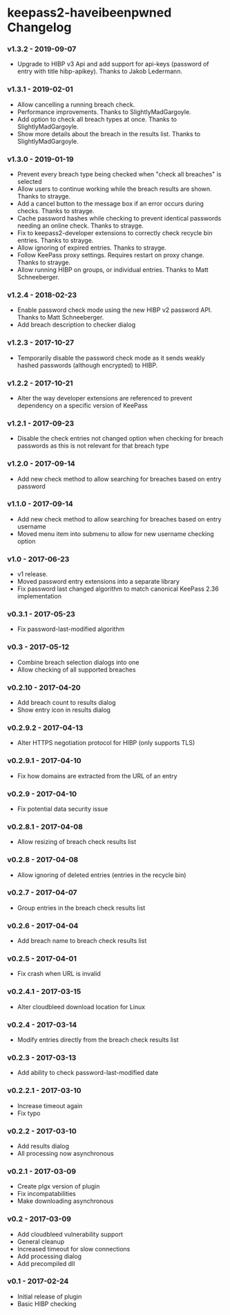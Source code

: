 # keepass2-haveibeenpwned Changelog

### v1.3.2 - 2019-09-07
* Upgrade to HIBP v3 Api and add support for api-keys (password of entry with title hibp-apikey). Thanks to Jakob Ledermann.

### v1.3.1 - 2019-02-01
* Allow cancelling a running breach check.
* Performance improvements. Thanks to SlightlyMadGargoyle.
* Add option to check all breach types at once. Thanks to SlightlyMadGargoyle.
* Show more details about the breach in the results list. Thanks to SlightlyMadGargoyle.

### v1.3.0 - 2019-01-19
* Prevent every breach type being checked when "check all breaches" is selected
* Allow users to continue working while the breach results are shown. Thanks to strayge.
* Add a cancel button to the message box if an error occurs during checks. Thanks to strayge.
* Cache password hashes while checking to prevent identical passwords needing an online check. Thanks to strayge.
* Fix to keepass2-developer extensions to correctly check recycle bin entries. Thanks to strayge.
* Allow ignoring of expired entries. Thanks to strayge.
* Follow KeePass proxy settings. Requires restart on proxy change. Thanks to strayge.
* Allow running HIBP on groups, or individual entries. Thanks to Matt Schneeberger.

### v1.2.4 - 2018-02-23
* Enable password check mode using the new HIBP v2 password API. Thanks to Matt Schneeberger.
* Add breach description to checker dialog

### v1.2.3 - 2017-10-27
* Temporarily disable the password check mode as it sends weakly hashed passwords (although encrypted) to HIBP.

### v1.2.2 - 2017-10-21
* Alter the way developer extensions are referenced to prevent dependency on a specific version of KeePass

### v1.2.1 - 2017-09-23
* Disable the check entries not changed option when checking for breach passwords as this is not relevant for that breach type

### v1.2.0 - 2017-09-14
* Add new check method to allow searching for breaches based on entry password

### v1.1.0 - 2017-09-14
* Add new check method to allow searching for breaches based on entry username
* Moved menu item into submenu to allow for new username checking option

### v1.0 - 2017-06-23
* v1 release.
* Moved password entry extensions into a separate library
* Fix password last changed algorithm to match canonical KeePass 2.36 implementation

### v0.3.1 - 2017-05-23
* Fix password-last-modified algorithm

### v0.3 - 2017-05-12
* Combine breach selection dialogs into one
* Allow checking of all supported breaches

### v0.2.10 - 2017-04-20
* Add breach count to results dialog
* Show entry icon in results dialog

### v0.2.9.2 - 2017-04-13
* Alter HTTPS negotiation protocol for HIBP (only supports TLS)

### v0.2.9.1 - 2017-04-10
* Fix how domains are extracted from the URL of an entry

### v0.2.9 - 2017-04-10
* Fix potential data security issue

### v0.2.8.1 - 2017-04-08
* Allow resizing of breach check results list

### v0.2.8 - 2017-04-08
* Allow ignoring of deleted entries (entries in the recycle bin)

### v0.2.7 - 2017-04-07
* Group entries in the breach check results list

### v0.2.6 - 2017-04-04
* Add breach name to breach check results list

### v0.2.5 - 2017-04-01
* Fix crash when URL is invalid

### v0.2.4.1 - 2017-03-15
* Alter cloudbleed download location for Linux

### v0.2.4 - 2017-03-14
* Modify entries directly from the breach check results list

### v0.2.3 - 2017-03-13
* Add ability to check password-last-modified date

### v0.2.2.1 - 2017-03-10
* Increase timeout again
* Fix typo

### v0.2.2 - 2017-03-10
* Add results dialog
* All processing now asynchronous

### v0.2.1 - 2017-03-09
* Create plgx version of plugin
* Fix incompatabilities
* Make downloading asynchronous

### v0.2 - 2017-03-09
* Add cloudbleed vulnerability support
* General cleanup
* Increased timeout for slow connections
* Add processing dialog
* Add precompiled dll

### v0.1 - 2017-02-24
* Initial release of plugin
* Basic HIBP checking